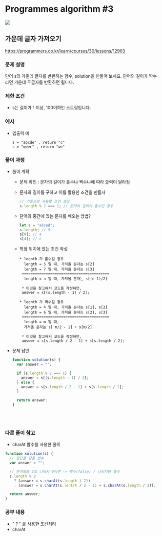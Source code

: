 # Programmes algorithm #3

<img src="https://img.shields.io/badge/JavaScript-FDC813?style=flat&logo=JavaScript&logoColor=black"/>

## 가운데 글자 가져오기

https://programmers.co.kr/learn/courses/30/lessons/12903

### 문제 설명

단어 s의 가운데 글자를 반환하는 함수, solution을 만들어 보세요. 단어의 길이가 짝수라면 가운데 두글자를 반환하면 됩니다.

### 제한 조건

- s는 길이가 1 이상, 100이하인 스트링입니다.

### 예시

- 입출력 예

  ```
  s = "abcde" , return "c"
  s = "qwer" , return "we"
  ```

### 풀이 과정

- 풀이 계획

  - 문제 확인 : 문자의 길이가 홀수냐 짝수냐에 따라 출력이 달라짐
  - 문자의 길이를 구하고 이를 활용한 조건을 만들자
    ```javascript
    // 기준으로 사용할 조건 생성
    s.length % 2 === 1; // 문자의 길이가 홀수인 경우
    ```
  - 단어의 중간에 있는 문자를 빼오는 방법?
    ```javascript
    let s = "abced";
    s.length; // 5
    s[0]; // a
    s[4]; // e
    ```
  - 특정 위치에 있는 조건 작성

    ```
    * legnth 가 홀수일 경우
      length = 5 일 때, 가져올 문자는 s[2]
      length = 7 일 때, 가져올 문자는 s[3]
     ========================================
      length = n 일 때, 가져올 문자는 s[(n-1)/2]

     * 이것을 참고해서 코드를 작성하면,
     answer = s[(s.length - 1) / 2];
    ```

    ```
    * legnth 가 짝수일 경우
      length = 4 일 때, 가져올 문자는 s[1], s[2]
      length = 6 일 때, 가져올 문자는 s[2], s[3]
     ========================================
      length = m 일 때,
      가져올 문자는 s[ m/2 - 1] + s[m/2]

     * 이것을 참고해서 코드를 작성하면,
     answer = s[s.length / 2 - 1] + s[s.length / 2];
    ```

- 문제 답안

  ```javascript
  function solution(s) {
    var answer = "";

    if (s.length % 2 === 1) {
      answer = s[(s.length - 1) / 2];
    } else {
      answer = s[s.length / 2 - 1] + s[s.length / 2];
    }

    return answer;
  }
  ```

  </br>
  </br>

### 다른 풀이 참고

- charAt 함수를 사용한 풀이

```javascript
function solution(s) {
  // 정답을 담을 변수
  var answer = "";

  // 문자열을 2로 나눠서 0이면 -> 짝수(false) / 나머지면 홀수
  s.length % 2
    ? (answer = s.charAt(s.length / 2))
    : (answer = s.charAt(s.lentrh / 2 - 1) + s.charAt(s.length / 2));

  return answer;
}
```

### 공부 내용

- " ? " 를 사용한 조건처리
- charAt

